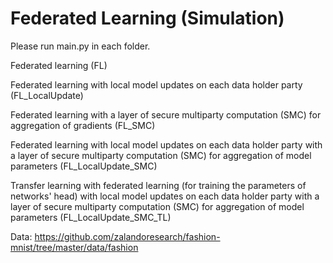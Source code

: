 # Federated Learning (Simulation)

Please run main.py in each folder.

Federated learning (FL)

Federated learning with local model updates on each data holder party (FL_LocalUpdate)

Federated learning with a layer of secure multiparty computation (SMC) for aggregation of gradients (FL_SMC)

Federated learning with local model updates on each data holder party with a layer of secure multiparty computation (SMC) for aggregation of model parameters (FL_LocalUpdate_SMC)

Transfer learning with federated learning (for training the parameters of networks' head) with local model updates on each data holder party with a layer of secure multiparty computation (SMC) for aggregation of model parameters (FL_LocalUpdate_SMC_TL)

Data: https://github.com/zalandoresearch/fashion-mnist/tree/master/data/fashion
